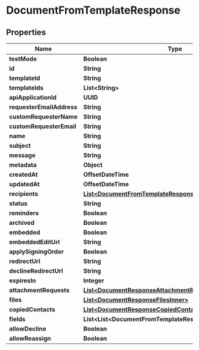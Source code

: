 

# DocumentFromTemplateResponse


## Properties

| Name | Type | Description | Notes |
|------------ | ------------- | ------------- | -------------|
|**testMode** | **Boolean** |  |  |
|**id** | **String** |  |  |
|**templateId** | **String** |  |  [optional] |
|**templateIds** | **List&lt;String&gt;** |  |  [optional] |
|**apiApplicationId** | **UUID** |  |  [optional] |
|**requesterEmailAddress** | **String** |  |  [optional] |
|**customRequesterName** | **String** |  |  [optional] |
|**customRequesterEmail** | **String** |  |  [optional] |
|**name** | **String** |  |  [optional] |
|**subject** | **String** |  |  [optional] |
|**message** | **String** |  |  [optional] |
|**metadata** | **Object** |  |  [optional] |
|**createdAt** | **OffsetDateTime** |  |  [optional] |
|**updatedAt** | **OffsetDateTime** |  |  [optional] |
|**recipients** | [**List&lt;DocumentFromTemplateResponseRecipientsInner&gt;**](DocumentFromTemplateResponseRecipientsInner.md) |  |  [optional] |
|**status** | **String** |  |  [optional] |
|**reminders** | **Boolean** |  |  [optional] |
|**archived** | **Boolean** |  |  [optional] |
|**embedded** | **Boolean** |  |  [optional] |
|**embeddedEditUrl** | **String** |  |  [optional] |
|**applySigningOrder** | **Boolean** |  |  [optional] |
|**redirectUrl** | **String** |  |  [optional] |
|**declineRedirectUrl** | **String** |  |  [optional] |
|**expiresIn** | **Integer** |  |  [optional] |
|**attachmentRequests** | [**List&lt;DocumentResponseAttachmentRequestsInner&gt;**](DocumentResponseAttachmentRequestsInner.md) |  |  [optional] |
|**files** | [**List&lt;DocumentResponseFilesInner&gt;**](DocumentResponseFilesInner.md) |  |  [optional] |
|**copiedContacts** | [**List&lt;DocumentResponseCopiedContactsInner&gt;**](DocumentResponseCopiedContactsInner.md) |  |  [optional] |
|**fields** | **List&lt;List&lt;DocumentFromTemplateResponseFieldsInnerInner&gt;&gt;** |  |  [optional] |
|**allowDecline** | **Boolean** |  |  [optional] |
|**allowReassign** | **Boolean** |  |  [optional] |




